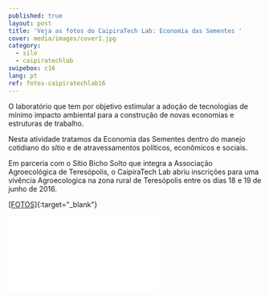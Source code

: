 ```yaml
---
published: true
layout: post
title: 'Veja as fotos do CaipiraTech Lab: Economia das Sementes '
cover: media/images/cover1.jpg
category:
  - silo
  - caipiratechlab
swipebox: c16
lang: pt
ref: fotos-caipiratechlab16
---
```


O laboratório que tem por objetivo estimular a adoção de tecnologias de mínimo impacto ambiental para a construção de novas economias e estruturas de trabalho. 

Nesta atividade tratamos da Economia das Sementes dentro do manejo cotidiano do sítio e de atravessamentos políticos, econômicos e sociais. 

Em parceria com o Sítio Bicho Solto que integra a Associação Agroecológica de Teresópolis, o CaipiraTech Lab abriu inscrições para uma vivência Agroecologica na zona rural de Teresópolis entre os dias 18 e 19 de junho de 2016.

 
[[FOTOS]](https://www.flickr.com/photos/151197945@N07/albums/72157679168514796){:target="_blank"}

<div class="video-wrapper video-wrapper-16x9">
    <iframe src="//player.vimeo.com/video/46611303?byline=0&portrait=0" allowfullscreen="allowfullscreen" frameborder="0"></iframe>
</div>
